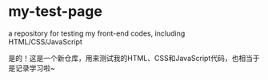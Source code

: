 # my-test-page
a repository for testing my front-end codes, including HTML/CSS/JavaScript

是的！这是一个新仓库，用来测试我的HTML、CSS和JavaScript代码，也相当于是记录学习啦~
